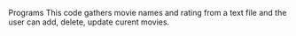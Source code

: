  Programs
This code gathers movie names and rating from a text file and the user can add, delete, update curent movies.

